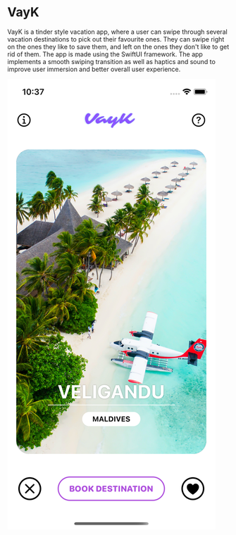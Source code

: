 # VayK
VayK is a tinder style vacation app, where a user can swipe through several vacation destinations to pick out their favourite ones. They can swipe right on the ones they like to save them, and left on the ones they don't like to get rid of them. The app is made using the SwiftUI framework. The app implements a smooth swiping transition as well as haptics and sound to improve user immersion and better overall user experience.

![](screenshot.png)
